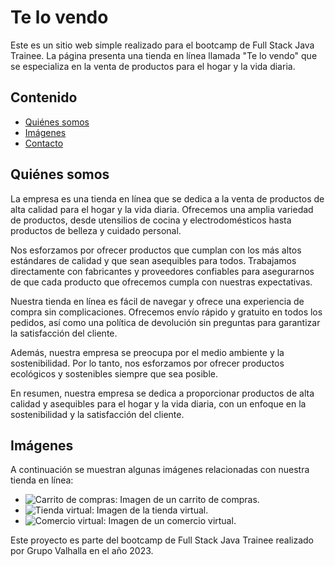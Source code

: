 # Te lo vendo

Este es un sitio web simple realizado para el bootcamp de Full Stack Java Trainee. La página presenta una tienda en línea llamada "Te lo vendo" que se especializa en la venta de productos para el hogar y la vida diaria.

## Contenido

- [Quiénes somos](#quiénes-somos)
- [Imágenes](#imágenes)
- [Contacto](contacto.html)

## Quiénes somos

La empresa es una tienda en línea que se dedica a la venta de productos de alta calidad para el hogar y la vida diaria. Ofrecemos una amplia variedad de productos, desde utensilios de cocina y electrodomésticos hasta productos de belleza y cuidado personal.

Nos esforzamos por ofrecer productos que cumplan con los más altos estándares de calidad y que sean asequibles para todos. Trabajamos directamente con fabricantes y proveedores confiables para asegurarnos de que cada producto que ofrecemos cumpla con nuestras expectativas.

Nuestra tienda en línea es fácil de navegar y ofrece una experiencia de compra sin complicaciones. Ofrecemos envío rápido y gratuito en todos los pedidos, así como una política de devolución sin preguntas para garantizar la satisfacción del cliente.

Además, nuestra empresa se preocupa por el medio ambiente y la sostenibilidad. Por lo tanto, nos esforzamos por ofrecer productos ecológicos y sostenibles siempre que sea posible.

En resumen, nuestra empresa se dedica a proporcionar productos de alta calidad y asequibles para el hogar y la vida diaria, con un enfoque en la sostenibilidad y la satisfacción del cliente.

## Imágenes

A continuación se muestran algunas imágenes relacionadas con nuestra tienda en línea:

- ![Carrito de compras](imagenes/carrito.jpg): Imagen de un carrito de compras.
- ![Tienda virtual](imagenes/store.jpg): Imagen de la tienda virtual.
- ![Comercio virtual](imagenes/venta-sdr.jpg): Imagen de un comercio virtual.

Este proyecto es parte del bootcamp de Full Stack Java Trainee realizado por Grupo Valhalla en el año 2023.
